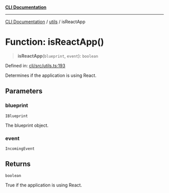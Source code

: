 [**CLI Documentation**](../../README.md)

***

[CLI Documentation](../../README.md) / [utils](../README.md) / isReactApp

# Function: isReactApp()

> **isReactApp**(`blueprint`, `event`): `boolean`

Defined in: [cli/src/utils.ts:193](https://github.com/stonemjs/cli/blob/f139573d7f6e29779d41fb031ed261bfcad59d09/src/utils.ts#L193)

Determines if the application is using React.

## Parameters

### blueprint

`IBlueprint`

The blueprint object.

### event

`IncomingEvent`

## Returns

`boolean`

True if the application is using React.
